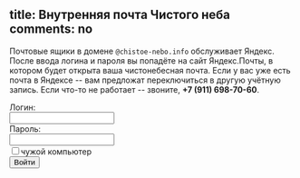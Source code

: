 title: Внутренняя почта Чистого неба
comments: no
---
Почтовые ящики в домене `@chistoe-nebo.info` обслуживает Яндекс.  После ввода логина и пароля вы попадёте на сайт Яндекс.Почты, в котором будет открыта ваша чистонебесная почта.  Если у вас уже есть почта в Яндексе -- вам предложат переключиться в другую учётную запись.  Если что-то не работает -- звоните, <strong>+7 (911) 698-70-60</strong>.

<form method="post" action="https://passport.yandex.ru/for/chistoe-nebo.info?mode=auth">
 <div class="label">Логин:</div>
 <input type="text" name="login" value="" tabindex="1"/>
 <div class="label">Пароль:</div>
 <input type="hidden" name="retpath" value="http://mail.yandex.ru/for/chistoe-nebo.info">
 <input type="password" name="passwd" value="" maxlength="100" tabindex="2"/> <br>
 <label for="alien"><input type="checkbox" name="twoweeks" id="alien" value="no" tabindex="4"/>чужой компьютер</label>
 <div class="actions">
  <input type="submit" name="In" value="Войти" tabindex="5"/>
 </div>
</form>
